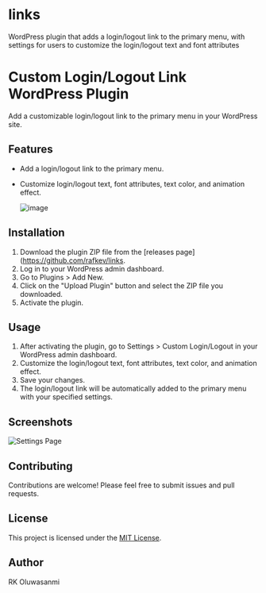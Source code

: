 # links
WordPress plugin that adds a login/logout link to the primary menu, with settings for users to customize the login/logout text and font attributes
# Custom Login/Logout Link WordPress Plugin

Add a customizable login/logout link to the primary menu in your WordPress site.

## Features

- Add a login/logout link to the primary menu.
- Customize login/logout text, font attributes, text color, and animation effect.

  ![image](https://github.com/Rafkev/links/assets/40280970/10fc4f40-ca92-4df7-b603-c692e1a55ffe)


## Installation

1. Download the plugin ZIP file from the [releases page](https://github.com/rafkev/links.
2. Log in to your WordPress admin dashboard.
3. Go to Plugins > Add New.
4. Click on the "Upload Plugin" button and select the ZIP file you downloaded.
5. Activate the plugin.

## Usage

1. After activating the plugin, go to Settings > Custom Login/Logout in your WordPress admin dashboard.
2. Customize the login/logout text, font attributes, text color, and animation effect.
3. Save your changes.
4. The login/logout link will be automatically added to the primary menu with your specified settings.

## Screenshots

![Settings Page](assets/screenshot-settings.png)

## Contributing

Contributions are welcome! Please feel free to submit issues and pull requests.

## License

This project is licensed under the [MIT License](LICENSE).

## Author
RK Oluwasanmi
